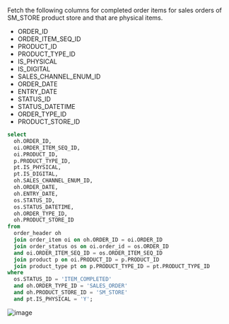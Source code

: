 Fetch the following columns for completed order items for sales orders of SM_STORE product store and that are physical items.
 - ORDER_ID
 - ORDER_ITEM_SEQ_ID
 - PRODUCT_ID
 - PRODUCT_TYPE_ID
 - IS_PHYSICAL
 - IS_DIGITAL
 - SALES_CHANNEL_ENUM_ID
 - ORDER_DATE
 - ENTRY_DATE
 - STATUS_ID
 - STATUS_DATETIME
 - ORDER_TYPE_ID
 - PRODUCT_STORE_ID 

```SQL
select 
  oh.ORDER_ID, 
  oi.ORDER_ITEM_SEQ_ID, 
  oi.PRODUCT_ID, 
  p.PRODUCT_TYPE_ID, 
  pt.IS_PHYSICAL, 
  pt.IS_DIGITAL, 
  oh.SALES_CHANNEL_ENUM_ID, 
  oh.ORDER_DATE, 
  oh.ENTRY_DATE, 
  os.STATUS_ID, 
  os.STATUS_DATETIME, 
  oh.ORDER_TYPE_ID, 
  oh.PRODUCT_STORE_ID 
from 
  order_header oh 
  join order_item oi on oh.ORDER_ID = oi.ORDER_ID 
  join order_status os on oi.order_id = os.ORDER_ID 
  and oi.ORDER_ITEM_SEQ_ID = os.ORDER_ITEM_SEQ_ID 
  join product p on oi.PRODUCT_ID = p.PRODUCT_ID 
  join product_type pt on p.PRODUCT_TYPE_ID = pt.PRODUCT_TYPE_ID 
where 
  os.STATUS_ID = 'ITEM_COMPLETED' 
  and oh.ORDER_TYPE_ID = 'SALES_ORDER' 
  and oh.PRODUCT_STORE_ID = 'SM_STORE' 
  and pt.IS_PHYSICAL = 'Y';
```
![image](https://github.com/Nishtha-Jain-1119/SQL-Queries/assets/127538617/7422f2e8-88e1-4e60-ae43-e99ff8fa6264)
